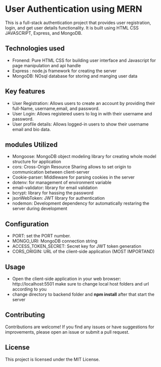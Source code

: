 ﻿# User Authentication using MERN

This is a full-stack authentication project that provides user registration, login, and get user details functionality. It is built using HTML CSS JAVASCRIPT, Express, and MongoDB.

## Technologies used

* Fronend: Pure HTML CSS for building user interface and Javascript for page manipulation and api handle
* Express : node.js framework for creating the server
* MongoDB: NOsql database for storing and  manging user data

## Key features 
* User Registration: Allows users to create an account by providing their full-Name, username,email, and password.
* User Login: Allows registered users to log in with their username and password.
* User profile details: Allows logged-in users to show their username email and bio data. 

## modules Utilized

* Mongoose: MongoDB object modeling library for creating whole model structure for application 
* cors: Cross-Origin Resource Sharing allows to set origin to communication between client-server
* Cookie-parser: Middleware for parsing cookies in the server
* dotenv: for management of environment variable
* email-validator: library for email validation
* bcrypt: library for hassing the password
* jsonWebToken: JWT library for authentication
* nodemon: Development dependency for automatically restaring the server during development 

## Configuration

* PORT: set the PORT number.
* MONGO_URI: MongoDB connection string
* ACCESS_TOKEN_SECRET: Secret key for JWT token generation
* CORS_ORIGIN: URL of the client-side application (MOST IMPORTAND)

## Usage
* Open the client-side application in your web browser: http://localhost:5501 make sure to change local host folders and url according to you
* change directory to backend folder and **npm install** after that start the server

## Contributing

Contributions are welcome! If you find any issues or have suggestions for improvements, please open an issue or submit a pull request.

## License
This project is licensed under the MIT License.
